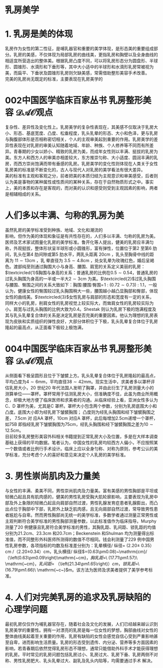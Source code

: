 # 乳房美学  
# 1.  乳房是美的体现  
乳房作为女性的第二性征，是哺乳器官和重要的美学体现，是形态美的重要组成部分。乳房的美感，不仅体现为局部乳房的曲线美，更指乳房和胸壁以及全身曲线的相适宜所营造出的整体美。根据乳房凸度不同，可以将乳房形态分为圆盘形、半球形、圆锥形、水滴形和下垂形等，其中大小适中的半球形和水滴形乳房常被视为美，而扁平、下垂状及圆锥形乳房则欠缺美感，常需借助整形美容手术改善。  
完美的乳房尚无既定的标准，主要表现在乳房美学的  
# 002中国医学临床百家丛书 乳房整形美容  $\mathcal{D A O}$观点  
复杂性、差异性及变化性上。乳房美学的复杂性表现在，其美感不仅取决于乳房大小、形态、基底宽度、凸度、松垂程度，乳头乳晕的形态、大小和色泽，更与乳房与胸腹部体形是否相称密切相关，个人的主观审美起到重要的作用。乳房美学的差异性表现在对乳房的审美认知随着地域、年龄、种族、个人修养等不同而有所差异。青春期的少女以娇小、精致的乳房为美，而成年女性则以丰满、挺拔的乳房为美。东方人和西方人的审美亦相差较大，东方推崇匀称、大小适度、圆润丰满的乳房，而西方崇尚饱满而带有垂感的乳房。乳房美学的变化性则体现在人类关于女性乳房美的标准是不断变化的，古人与现代人对乳房的美学看法有很大差异。  
美的标准有主观和客观之分，前者把美的本质归结为主观意识和审美感受，后者则认为美是事物的某种属性或性质间的某种关系，存在于自然物质形式之中。事实上，美的本质和存在是客观的，而对美的认识和感受则受到主观因素的影响，两者是相辅相成的关系。  
#  人们多以丰满、匀称的乳房为美  
虽然乳房的美学标准受到种族、地域、文化和潮流的  
影响，但作为美的体现和象征是有共性存在的，人们多以丰满、匀称的乳房为美。医师及艺术家试图量化乳房的美学标准。鲁开化等人提出，健美的乳房应丰满匀称，外观挺拔，整体形状呈半球形或小圆锥形，富有弹性，位置位于第2 至第6 肋间，乳头在第4 肋间隙或第5 肋水平，两乳头距离 $20\mathrm{cm}$ ，乳头至胸骨中线的距离为 $11\sim13\mathrm{cm}$ ，乳 晕直径为 $3.5\sim4.8\mathrm{cm}$ ，处女乳晕为玫瑰红色，婚后呈褐 色。渡部纯至则通过胸围大小与身高、腰围、肩宽的关系定义美丽的乳房：$\textcircled{1}$胸围与身高的关系：普通乳房的比例在$0.5\sim0.54$，普通乳房的过乳头胸围为身高的一半或一半大$2\sim3\mathrm{cm}$ 为美。$\textcircled{2}$过乳头胸围与腰围、臀围之间的关系大致如下：胸围∶腰围∶臀围$=\!1\ :\ \left(0.72\sim0.73\right)\ :\ 1.1$，一般认为，健康女性的臀围较过乳头胸围稍大一些，腰围越小越凸显胸部和臀部，体现女性的曲线美。$\textcircled{3}$女性乳房与肩部的形态和宽度有一定的关系，同样大小的乳房，削肩女性的乳房视觉上较实际大，而耸肩女性的乳房较实际为小。肩宽与过乳头胸围的比例大致为0.4。Shestak 则认为乳房下极的饱满程度及其与乳头乳晕复合体的关系是决定乳房是否完美的重要因素。他认为理想的乳房表现为皮肤和实质组织的弹性良好，大部分体积位于下极，乳头乳晕复合体位于乳房隆起的最高点，从正面看下极较上极饱满，  
# 004中国医学临床百家丛书 乳房整形美容  $\mathcal{D A O}$观点  
从侧面看下极呈圆形且位于下皱襞上方。乳头乳晕复合体位于乳房隆起的最高点，平均凸度为$4\sim6\mathrm{mm}$，平均直径$38\sim42\mathrm{mm}$。现实生活中，求美者多以罩杯评估乳房大小，20 世纪20 年代法国人发明了胸罩，并由此衍生了乳房测量大小的测算单位——罩杯。罩杯常用于估测乳房大小，但准确度不佳，此虽为商业所用概念，却极大地方便了临床医师和求美者的沟通。从临床经验上看，亚洲女性多认为C、D 罩杯为美，尤其是C 罩杯。罩杯大小包含两个参数，分别为乳房底围大小和凸度。底围大小即为经乳房下皱襞胸围； 凸度则为经乳头胸围和经下皱襞胸围之差， $7.5\mathrm{cm}$ 对 应AA 罩杯，10cm 对应A 罩杯，此后每增加$2.5\mathrm{cm}$递增一个罩杯，如75B 即指经乳房下皱襞胸围为$75\mathrm{cm}$，经乳头胸围和经下皱襞胸围之差为$10\sim12.5\mathrm{cm}$。  
目前较多乳房整形美容外科相关书籍提到正常乳房大小及位置，多是在大样本调查基础上获得的平均数据。笔者认为，中国女性的乳房均较西方人偏小，不应按照某一个数值或者比例行手术设计。临床上应以全身匀称、对称为原则，参考公认的美学标准，充分考虑个人的喜好和意见来决定个人乳房的美学标准。  
# 3. 男性崇尚肌肉及力量美  
与女性的丰满、柔美不同，男性崇尚肌肉及力量美。富有美感的男性胸部是平坦或轻微凸起且具有肌肉感的，健美的男性乳房受胸大肌轮廓影响，主要表现为乳房中部及外上象限的轻微凸起且向肩部自然过渡，男性乳腺发育症患者乳腺膨出，而凸出点位于胸部中下部，乳房外上缺乏肌肉感，且无向肩部自然过渡，常导致男性患者尴尬与自卑。然而男性胸部尚无统一的美学标准，多数学者通过测量正常男性或主观判断符合美学标准的男性胸部测量参数，以此标准值作为临床指导。Murphy 测量了20 例健康且乳房符合美学标准的男性，其胸乳距、乳间距、锁乳距的均值分别为$21.2\mathrm{cm}$、23.3cm 和$20.7\mathrm{cm}$；Beckenstein 和Shulman 均为测量得出标准值，而不同整形外科医师所测得的数值不尽相同。钱会利测量了229 例中国男性乳房参数，各项指标的均数及标准差分别为：乳晕横径/ 纵径$=~(2.20\pm$ 
0.35）cm /（2.20±0.34）cm，乳头横径/ 纵径$=(0.63\pm0.08)~\mathrm{cm}/\
$（$\left(0.63\pm0.09\right)\mathrm{~cm}$，胸乳距$=\ (17.71\pm1.57)\ \mathrm{~cm}$，乳间距$=
$（$\left(21.34\pm1.65\right)$）cm，锁乳距$=\ (16.79\pm1.66)\ \mathrm{~c~}$m。该方法为医师及求美者提供了美学参考标准。  
# 4. 人们对完美乳房的追求及乳房缺陷的心理学问题  
最初乳房仅仅作为哺乳器官存在，随着社会及文化的发展，人们已经越来越认识到乳房美学的重要性。拥有一对漂亮的乳房是每一位女性的梦想，胸部曲线对女性的整体曲线美起着至关重要的作用，乳房有缺陷的女性会感觉自信心受到严重影响甚至自卑，进而影响生活质量。乳房的形态受到遗传、内分泌、营养等多方面因素的影响，若青春期后依然觉得乳房形态不理想，通常只能借助外科手术才能获得理想的乳房。平时常见的乳房问题包括乳房过小、乳房过大、乳房下垂、乳房两侧不对称、男性乳房肥大、乳头乳晕过大、副乳及乳头内陷等，均需要通过手术 解决。  
